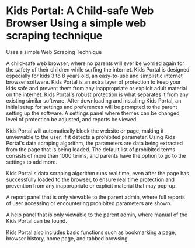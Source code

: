 # Kids Portal: A Child-safe Web Browser Using a simple web scraping technique
Uses a simple Web Scraping Technique

A child-safe web browser, where no parents will ever be worried again for the safety of their children while surfing the internet. Kids Portal is designed especially for kids 3 to 8 years old, an easy-to-use and simplistic internet browser software. Kids Portal is an extra layer of protection to keep your kids safe and prevent them from any inappropriate or explicit adult material on the internet. Kids Portal's robust protection is what separates it from any existing similar software. After downloading and installing Kids Portal, an initial setup for settings and preferences will be prompted to the parent setting up the software. A settings panel where themes can be changed, level of protection be adjusted, and reports be viewed.

Kids Portal will automatically block the website or page, making it unviewable to the user, if it detects a prohibited parameter. Using Kids Portal's data scraping algorithm, the parameters are data being extracted from the page that is being loaded. The default list of prohibited terms consists of more than 1000 terms, and parents have the option to go to the settings to add more.

Kids Portal's data scraping algorithm runs real time, even after the page has successfully loaded to the browser, to ensure real time protection and prevention from any inappropriate or explicit material that may pop-up.

A report panel that is only viewable to the parent admin, where full reports of user accessing or encountering prohibited parameters are shown.

A help panel that is only viewable to the parent admin, where manual of the Kids Portal can be found.

Kids Portal also includes basic functions such as bookmarking a page, browser history, home page, and tabbed browsing.
